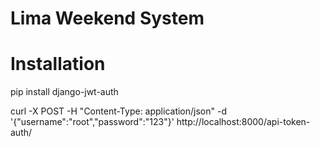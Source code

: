 Lima Weekend System 
===================


Installation
============


pip install django-jwt-auth

curl -X POST -H "Content-Type: application/json" -d '{"username":"root","password":"123"}' http://localhost:8000/api-token-auth/